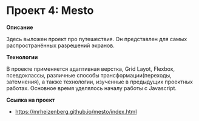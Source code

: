 # Проект 4: Mesto



**Описание**

Здесь выложен проект про путешествия.
Он представлен для самых распространённых разрешений экранов.

**Технологии**

В проекте применяется адаптивная верстка, Grid Layot, Flexbox, псевдоклассы, различные способы трансформации(переходы, затемнения), а также технологии, изученные в предыдущих проектных работах. Основное время уделялось началу работы с Javascript.

**Ссылка на проект**

* https://mrheizenberg.github.io/mesto/index.html